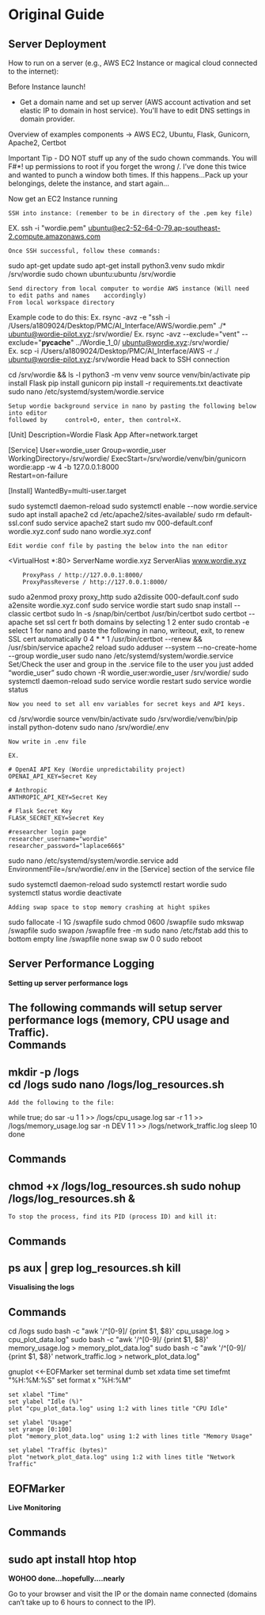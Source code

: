 
# Original Guide


## Server Deployment

How to run on a server (e.g., AWS EC2 Instance or magical cloud connected to the internet):

Before Instance launch!  
- Get a domain name and set up server (AWS account activation and set elastic IP to domain in host service). You'll have to edit DNS settings in domain provider.  

Overview of examples components -> AWS EC2, Ubuntu, Flask, Gunicorn, Apache2, Certbot

Important Tip - DO NOT stuff up any of the sudo chown commands. You will F#*! up permissions to root if you forget the wrong /. I’ve done this twice and wanted to punch a window both times. If this happens…Pack up your belongings, delete the instance, and start again…  


Now get an EC2 Instance running  

	SSH into instance: (remember to be in directory of the .pem key file)
EX.  ssh -i "wordie.pem" ubuntu@ec2-52-64-0-79.ap-southeast-2.compute.amazonaws.com

	Once SSH successful, follow these commands:

sudo apt-get update
sudo apt-get install python3.venv
sudo mkdir /srv/wordie
sudo chown ubuntu:ubuntu /srv/wordie

	Send directory from local computer to wordie AWS instance (Will need to edit paths and names 	accordingly)
	From local workspace directory
Example code to do this:
Ex. rsync -avz -e "ssh -i /Users/a1809024/Desktop/PMC/AI_Interface/AWS/wordie.pem" ./* ubuntu@wordie-pilot.xyz:/srv/wordie/
Ex. rsync -avz --exclude="vent" --exclude="__pycache__" ../Wordie_1_0/ ubuntu@wordie.xyz:/srv/wordie/	
Ex. scp -i /Users/a1809024/Desktop/PMC/AI_Interface/AWS -r ./ ubuntu@wordie-pilot.xyz:/srv/wordie
	Head back to SSH connection

cd /srv/wordie && ls -l
python3 -m venv venv
source venv/bin/activate
pip install Flask
pip install gunicorn
pip install -r requirements.txt
deactivate
sudo nano /etc/systemd/system/wordie.service
	
	Setup wordie background service in nano by pasting the following below into editor 
	followed by 	control+O, enter, then control+X.
[Unit]
Description=Wordie Flask App
After=network.target

[Service]
User=wordie_user
Group=wordie_user
WorkingDirectory=/srv/wordie/
ExecStart=/srv/wordie/venv/bin/gunicorn wordie:app -w 4 -b 127.0.0.1:8000        
Restart=on-failure

[Install]
WantedBy=multi-user.target

sudo systemctl daemon-reload
sudo systemctl enable --now wordie.service
sudo apt install apache2
cd /etc/apache2/sites-available/
sudo rm default-ssl.conf
sudo service apache2 start
sudo mv 000-default.conf wordie.xyz.conf
sudo nano wordie.xyz.conf
	
	Edit wordie conf file by pasting the below into the nan editor
	
<VirtualHost *:80>
        ServerName wordie.xyz
        ServerAlias www.wordie.xyz

        ProxyPass / http://127.0.0.1:8000/
        ProxyPassReverse / http://127.0.0.1:8000/
</VirtualHost>


sudo a2enmod proxy proxy_http
sudo a2dissite 000-default.conf
sudo a2ensite wordie.xyz.conf
sudo service wordie start
sudo snap install --classic certbot
sudo ln -s /snap/bin/certbot /usr/bin/certbot
sudo certbot --apache
	set ssl cert fr both domains by selecting 1 2 enter
sudo crontab -e
	select 1 for nano and paste the following in nano, writeout, exit, to renew SSL cert automatically
	0 4 * * 1 /usr/bin/certbot --renew && /usr/sbin/service apache2 reload
sudo adduser --system --no-create-home --group wordie_user
sudo nano /etc/systemd/system/wordie.service
	Set/Check the user and group in the .service file to the user you just added “wordie_user”
sudo chown -R wordie_user:wordie_user /srv/wordie/
sudo systemctl daemon-reload
sudo service wordie restart
sudo service wordie status


	Now you need to set all env variables for secret keys and API keys. 

cd /srv/wordie
source venv/bin/activate
sudo /srv/wordie/venv/bin/pip install python-dotenv
sudo nano /srv/wordie/.env
	
	Now write in .env file
 	
	EX.

	# OpenAI API Key (Wordie unpredictability project)
	OPENAI_API_KEY=Secret Key

    # Anthropic
    ANTHROPIC_API_KEY=Secret Key

	# Flask Secret Key
	FLASK_SECRET_KEY=Secret Key

    #researcher login page
    researcher_username="wordie"
    researcher_password="laplace666$"

sudo nano /etc/systemd/system/wordie.service
	add    EnvironmentFile=/srv/wordie/.env
	in the [Service] section of the service file

sudo systemctl daemon-reload
sudo systemctl restart wordie
sudo systemctl status wordie
deactivate

	Adding swap space to stop memory crashing at hight spikes
sudo fallocate -l 1G /swapfile
sudo chmod 0600 /swapfile
sudo mkswap /swapfile
sudo swapon /swapfile
free -m
sudo nano /etc/fstab
	add this to bottom empty line
	/swapfile       none            swap    sw              0 0
sudo reboot



## Server Performance Logging

**Setting up server performance logs**  

The following commands will setup server performance logs (memory, CPU usage and Traffic).  
Commands  
----------------  
mkdir -p /logs  
cd /logs
sudo nano /logs/log_resources.sh  
----------------  

	Add the following to the file:
while true; do
    sar -u 1 1 >> /logs/cpu_usage.log
    sar -r 1 1 >> /logs/memory_usage.log
    sar -n DEV 1 1 >> /logs/network_traffic.log
    sleep 10
done

Commands  
----------------  
chmod +x /logs/log_resources.sh
sudo nohup /logs/log_resources.sh &
----------------  

	To stop the process, find its PID (process ID) and kill it:
Commands  
----------------  
ps aux | grep log_resources.sh
kill <PID>
----------------  
  
**Visualising the logs**  

Commands
----------------
cd /logs
sudo bash -c "awk '/^[0-9]/ {print \$1, \$8}' cpu_usage.log > cpu_plot_data.log"
sudo bash -c "awk '/^[0-9]/ {print \$1, \$8}' memory_usage.log > memory_plot_data.log"
sudo bash -c "awk '/^[0-9]/ {print \$1, \$8}' network_traffic.log > network_plot_data.log"

gnuplot <<-EOFMarker
    set terminal dumb
    set xdata time
    set timefmt "%H:%M:%S"
    set format x "%H:%M"

    set xlabel "Time"
    set ylabel "Idle (%)"
    plot "cpu_plot_data.log" using 1:2 with lines title "CPU Idle"

    set ylabel "Usage"
	set yrange [0:100]
    plot "memory_plot_data.log" using 1:2 with lines title "Memory Usage"

    set ylabel "Traffic (bytes)"
    plot "network_plot_data.log" using 1:2 with lines title "Network Traffic"
EOFMarker
----------------

**Live Monitoring**

Commands
----------------
sudo apt install htop
htop
----------------


**WOHOO done…hopefully....nearly**

  Go to your browser and visit the IP or the domain name connected (domains can’t take up to 6 hours to connect to the IP). 








